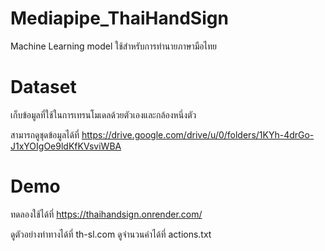 # Mediapipe_ThaiHandSign
Machine Learning model ใช้สำหรับการทำนายภาษามือไทย
# Dataset
เก็บข้อมูลที่ใช้ในการเทรนโมเดลด้วยตัวเองและกล้องหนึ่งตัว

สามารถดูชุดข้อมูลได้ที่ https://drive.google.com/drive/u/0/folders/1KYh-4drGo-J1xYOIgOe9ldKfKVsviWBA
# Demo
ทดลองใช้ได้ที่ https://thaihandsign.onrender.com/

ดูตัวอย่างท่าทางได้ที่ th-sl.com
ดูจำนวนคำได้ที่ actions.txt
